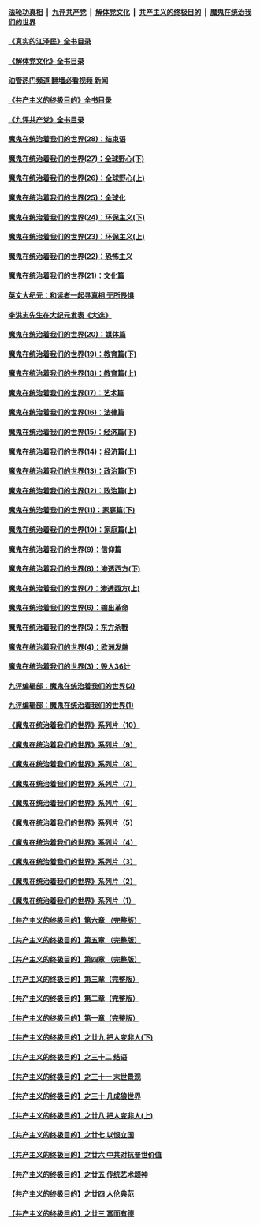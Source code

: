 ####  [法轮功真相](../../../../basic/blob/master/README.md?t=07241831) &nbsp;|&nbsp; [九评共产党](../../../../9ping.md/blob/master/README.md?t=07241831) &nbsp;|&nbsp; [解体党文化](../../../../jtdwh.md/blob/master/README.md?t=07241831)  &nbsp;|&nbsp; [共产主义的终极目的](../../../../gczydzjmd.md/blob/master/README.md?t=07241831) &nbsp;|&nbsp; [魔鬼在统治我们的世界](../../../../mgztzwmdsj.md/blob/master/README.md?t=07241831) 

#### [《真实的江泽民》全书目录](../pages/nsc422/n13721399.md?t=07241831) 

#### [《解体党文化》全书目录](../pages/nsc422/n13721157.md?t=07241831) 

#### [油管热门频道 翻墙必看视频 新闻](http://45.76.130.85:81/youtube.html?07241831)

#### [《共产主义的终极目的》全书目录](../pages/nsc422/n13721048.md?t=07241831) 

#### [《九评共产党》全书目录](../pages/nsc422/n13708085.md?t=07241831) 

#### [魔鬼在统治着我们的世界(28)：结束语](../pages/nsc422/n10936246.md?t=07241831) 

#### [魔鬼在统治着我们的世界(27)：全球野心(下)](../pages/nsc422/n10928319.md?t=07241831) 

#### [魔鬼在统治着我们的世界(26)：全球野心(上)](../pages/nsc422/n10900318.md?t=07241831) 

#### [魔鬼在统治着我们的世界(25)：全球化](../pages/nsc422/n10788205.md?t=07241831) 

#### [魔鬼在统治着我们的世界(24)：环保主义(下)](../pages/nsc422/n10695307.md?t=07241831) 

#### [魔鬼在统治着我们的世界(23)：环保主义(上)](../pages/nsc422/n10688613.md?t=07241831) 

#### [魔鬼在统治着我们的世界(22)：恐怖主义](../pages/nsc422/n10614727.md?t=07241831) 

#### [魔鬼在统治着我们的世界(21)：文化篇](../pages/nsc422/n10597706.md?t=07241831) 

#### [英文大纪元：和读者一起寻真相 无所畏惧](../pages/nsc422/n12542027.md?t=07241831) 

#### [李洪志先生在大纪元发表《大选》](../pages/nsc422/n12534746.md?t=07241831) 

#### [魔鬼在统治着我们的世界(20)：媒体篇](../pages/nsc422/n10586579.md?t=07241831) 

#### [魔鬼在统治着我们的世界(19)：教育篇(下)](../pages/nsc422/n10564808.md?t=07241831) 

#### [魔鬼在统治着我们的世界(18)：教育篇(上)](../pages/nsc422/n10526970.md?t=07241831) 

#### [魔鬼在统治着我们的世界(17)：艺术篇](../pages/nsc422/n10499093.md?t=07241831) 

#### [魔鬼在统治着我们的世界(16)：法律篇](../pages/nsc422/n10485969.md?t=07241831) 

#### [魔鬼在统治着我们的世界(15)：经济篇(下)](../pages/nsc422/n10469975.md?t=07241831) 

#### [魔鬼在统治着我们的世界(14)：经济篇(上)](../pages/nsc422/n10457370.md?t=07241831) 

#### [魔鬼在统治着我们的世界(13)：政治篇(下)](../pages/nsc422/n10448270.md?t=07241831) 

#### [魔鬼在统治着我们的世界(12)：政治篇(上)](../pages/nsc422/n10444576.md?t=07241831) 

#### [魔鬼在统治着我们的世界(11)：家庭篇(下)](../pages/nsc422/n10440961.md?t=07241831) 

#### [魔鬼在统治着我们的世界(10)：家庭篇(上)](../pages/nsc422/n10435448.md?t=07241831) 

#### [魔鬼在统治着我们的世界(9)：信仰篇](../pages/nsc422/n10432159.md?t=07241831) 

#### [魔鬼在统治着我们的世界(8)：渗透西方(下)](../pages/nsc422/n10429603.md?t=07241831) 

#### [魔鬼在统治着我们的世界(7)：渗透西方(上)](../pages/nsc422/n10426013.md?t=07241831) 

#### [魔鬼在统治着我们的世界(6)：输出革命](../pages/nsc422/n10421536.md?t=07241831) 

#### [魔鬼在统治着我们的世界(5)：东方杀戮](../pages/nsc422/n10417707.md?t=07241831) 

#### [魔鬼在统治着我们的世界(4)：欧洲发端](../pages/nsc422/n10414890.md?t=07241831) 

#### [魔鬼在统治着我们的世界(3)：毁人36计](../pages/nsc422/n10411583.md?t=07241831) 

#### [九评编辑部：魔鬼在统治着我们的世界(2)](../pages/nsc422/n10410036.md?t=07241831) 

#### [九评编辑部：魔鬼在统治着我们的世界(1)](../pages/nsc422/n10406825.md?t=07241831) 

#### [《魔鬼在统治着我们的世界》系列片（10）](../pages/nsc422/n12292670.md?t=07241831) 

#### [《魔鬼在统治着我们的世界》系列片（9）](../pages/nsc422/n12290859.md?t=07241831) 

#### [《魔鬼在统治着我们的世界》系列片（8）](../pages/nsc422/n12287445.md?t=07241831) 

#### [《魔鬼在统治着我们的世界》系列片（7）](../pages/nsc422/n12283425.md?t=07241831) 

#### [《魔鬼在统治着我们的世界》系列片（6）](../pages/nsc422/n12282314.md?t=07241831) 

#### [《魔鬼在统治着我们的世界》系列片（5）](../pages/nsc422/n12281419.md?t=07241831) 

#### [《魔鬼在统治着我们的世界》系列片（4）](../pages/nsc422/n12274024.md?t=07241831) 

#### [《魔鬼在统治着我们的世界》系列片（3）](../pages/nsc422/n12271322.md?t=07241831) 

#### [《魔鬼在统治着我们的世界》系列片（2）](../pages/nsc422/n12269049.md?t=07241831) 

#### [《魔鬼在统治着我们的世界》系列片（1）](../pages/nsc422/n12267575.md?t=07241831) 

#### [【共产主义的终极目的】第六章 （完整版）](../pages/nsc422/n11428913.md?t=07241831) 

#### [【共产主义的终极目的】第五章 （完整版）](../pages/nsc422/n11428912.md?t=07241831) 

#### [【共产主义的终极目的】第四章 （完整版）](../pages/nsc422/n11428907.md?t=07241831) 

#### [【共产主义的终极目的】第三章（完整版）](../pages/nsc422/n11428848.md?t=07241831) 

#### [【共产主义的终极目的】第二章（完整版）](../pages/nsc422/n11428831.md?t=07241831) 

#### [【共产主义的终极目的】第一章（完整版）](../pages/nsc422/n11417651.md?t=07241831) 

#### [【共产主义的终极目的】之廿九 把人变非人(下)](../pages/nsc422/n11344140.md?t=07241831) 

#### [【共产主义的终极目的】之三十二 结语](../pages/nsc422/n11360535.md?t=07241831) 

#### [【共产主义的终极目的】之三十一 末世景观](../pages/nsc422/n11351129.md?t=07241831) 

#### [【共产主义的终极目的】之三十 几成狼世界](../pages/nsc422/n11348280.md?t=07241831) 

#### [【共产主义的终极目的】之廿八 把人变非人(上)](../pages/nsc422/n11340492.md?t=07241831) 

#### [【共产主义的终极目的】之廿七 以恨立国](../pages/nsc422/n11336944.md?t=07241831) 

#### [【共产主义的终极目的】之廿六 中共对抗普世价值](../pages/nsc422/n11324785.md?t=07241831) 

#### [【共产主义的终极目的】之廿五 传统艺术颂神](../pages/nsc422/n11296396.md?t=07241831) 

#### [【共产主义的终极目的】之廿四 人伦典范](../pages/nsc422/n11296397.md?t=07241831) 

#### [【共产主义的终极目的】之廿三 富而有德](../pages/nsc422/n11283598.md?t=07241831) 

<img src='http://gfw-breaker.win/goodnews/indexes/nsc422.md' width='0px' height='0px'/>
